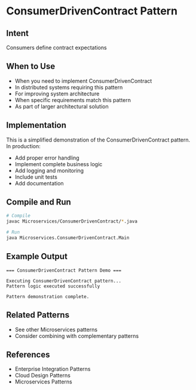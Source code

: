 # ConsumerDrivenContract Pattern

## Intent
Consumers define contract expectations

## When to Use
- When you need to implement ConsumerDrivenContract
- In distributed systems requiring this pattern
- For improving system architecture
- When specific requirements match this pattern
- As part of larger architectural solution

## Implementation
This is a simplified demonstration of the ConsumerDrivenContract pattern. In production:
- Add proper error handling
- Implement complete business logic
- Add logging and monitoring
- Include unit tests
- Add documentation

## Compile and Run
```bash
# Compile
javac Microservices/ConsumerDrivenContract/*.java

# Run
java Microservices.ConsumerDrivenContract.Main
```

## Example Output
```
=== ConsumerDrivenContract Pattern Demo ===

Executing ConsumerDrivenContract pattern...
Pattern logic executed successfully

Pattern demonstration complete.
```

## Related Patterns
- See other Microservices patterns
- Consider combining with complementary patterns

## References
- Enterprise Integration Patterns
- Cloud Design Patterns
- Microservices Patterns
